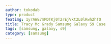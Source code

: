 ```yaml
---
author: tokodab
type: product
featimg: 1yrAWE7mPDTKj0T2rEjVkt2L0lRwh2hTQ
title: Tracy Mc Grady Samsung Galaxy S9 Case
tags: [samsung, galaxy, s9]
category: [samsung]
---
```

